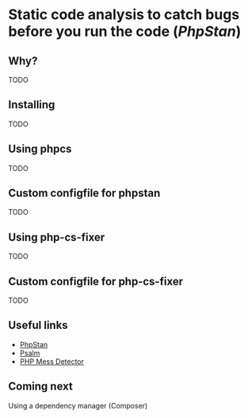 # Static code analysis to catch bugs before you run the code (_PhpStan_)

## Why?

TODO

## Installing

TODO

## Using phpcs

TODO

## Custom configfile for phpstan

TODO

## Using php-cs-fixer

TODO

## Custom configfile for php-cs-fixer

TODO

## Useful links

* [PhpStan](https://phpstan.org/)
* [Psalm](https://psalm.dev/)
* [PHP Mess Detector](https://phpmd.org/)

## Coming next

Using a dependency manager (Composer)
